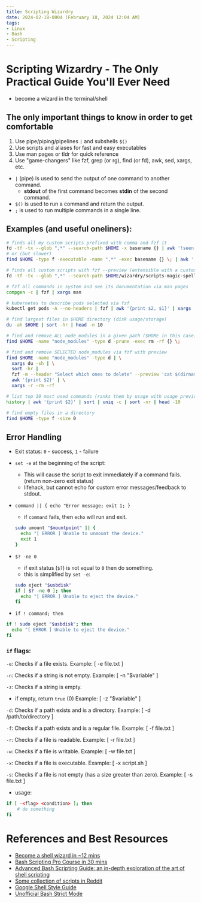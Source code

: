 ```yaml
---
title: Scripting Wizardry
date: 2024-02-18-0004 (February 18, 2024 12:04 AM)
tags:
- Linux
- Bash
- Scripting
---
```


# Scripting Wizardry - The Only Practical Guide You'll Ever Need
- become a wizard in the terminal/shell

## The only important things to know in order to get comfortable
 
1. Use pipe/piping/pipelines `|` and subshells `$()`
2. Use scripts and aliases for fast and easy executables
3. Use man pages or tldr for quick reference
4. Use "game-changers" like fzf, grep (or rg), find (or fd), awk, sed, xargs, etc.

- `|` (pipe) is used to send the output of one command to another command.
  - **stdout** of the first command becomes **stdin** of the second command.
- `$()` is used to run a command and return the output.
- `;` is used to run multiple commands in a single line.

## Examples (and useful oneliners):
```bash
# finds all my custom scripts prefixed with comma and fzf it
fd -tf -tx --glob ",*" --search-path $HOME -x basename {} | awk '!seen[$0]++' | fzf
# or (but slower)
find $HOME -type f -executable -name ",*" -exec basename {} \; | awk '!seen[$0]++' | fzf

# finds all custom scripts with fzf --preview (extensible with a custom script)
fd -tf -tx --glob ",*" --search-path $HOME/wizardry/scripts-magic-spells | awk '!seen[$0]++' | fzf --header "Select script to cat" --preview 'head -$LINES {}'

# fzf all commands in system and see its documentation via man pages
compgen -c | fzf | xargs man

# kubernetes to describe pods selected via fzf
kubectl get pods -A --no-headers | fzf | awk '{print $2, $1}' | xargs -n 2 sh -c 'kubectl describe pod $0 -n $1'

# find largest files in $HOME directory (disk usage/storage)
du -ah $HOME | sort -hr | head -n 10

# find and remove ALL node_modules in a given path ($HOME in this case)
find $HOME -name "node_modules" -type d -prune -exec rm -rf {} \;

# find and remove SELECTED node_modules via fzf with preview
find $HOME -name "node_modules" -type d | \
  xargs du -sh | \
  sort -hr |
  fzf -m --header "Select which ones to delete" --preview 'cat $(dirname {})/package.json' | \
  awk '{print $2}' | \
  xargs -r -rm -rf

# list top 10 most used commands (ranks them by usage with usage preview on the left)
history | awk '{print $2}' | sort | uniq -c | sort -nr | head -10

# find empty files in a directory
find $HOME -type f -size 0
```

## Error Handling
- Exit status: `0` - success, `1` - failure
- `set -e` at the beginning of the script:
  - This will cause the script to exit immediately if a command fails. (return non-zero exit status)
  - lifehack, but cannot echo for custom error messages/feedback to stdout.

- `command || { echo "Error message; exit 1; }`
  - if `command` fails, then `echo` will run and exit.
  ```bash
  sudo umount "$mountpoint" || {
    echo "[ ERROR ] Unable to unmount the device."
    exit 1
  }
  ```

- `$? -ne 0`
  - if exit status (`$?`) is `n`ot `e`qual to `0` then do something.
  - this is simplified by `set -e`:
  ```bash
  sudo eject "$usbdisk"
  if [ $? -ne 0 ]; then
    echo "[ ERROR ] Unable to eject the device."
  fi
  ```

- `if ! command; then`
```bash
if ! sudo eject "$usbdisk"; then
  echo "[ ERROR ] Unable to eject the device."
fi
```

### `if` flags:
`-e`:
Checks if a file exists.
Example: [ -e file.txt ]

`-n`:
Checks if a string is not empty.
Example: [ -n "$variable" ]

`-z`:
Checks if a string is empty.
- if empty, return `true` (0)
Example: [ -z "$variable" ]

`-d`:
Checks if a path exists and is a directory.
Example: [ -d /path/to/directory ]

`-f`:
Checks if a path exists and is a regular file.
Example: [ -f file.txt ]

`-r`:
Checks if a file is readable.
Example: [ -r file.txt ]

`-w`:
Checks if a file is writable.
Example: [ -w file.txt ]

`-x`:
Checks if a file is executable.
Example: [ -x script.sh ]

`-s`:
Checks if a file is not empty (has a size greater than zero).
Example: [ -s file.txt ]

- usage:
```bash
if [ -<flag> <condition> ]; then
    # do something
fi
```

# References and Best Resources
- [Become a shell wizard in ~12 mins](https://www.youtube.com/watch?v=IYZDIhfAUM0)
- [Bash Scripting Pro Course in 30 mins](https://www.youtube.com/watch?v=4ygaA_y1wvQ)
- [Advanced Bash Scripting Guide: an in-depth exploration of the art of shell scripting](https://hangar118.sdf.org/p/bash-scripting-guide/index.html)
- [Some collection of scripts in Reddit](https://www.reddit.com/r/sysadmin/comments/rs4546/any_scripts_you_guys_have_that_make_your_life_so/)
- [Google Shell Style Guide](https://google.github.io/styleguide/shellguide.html)
- [Unofficial Bash Strict Mode](http://redsymbol.net/articles/unofficial-bash-strict-mode/)
